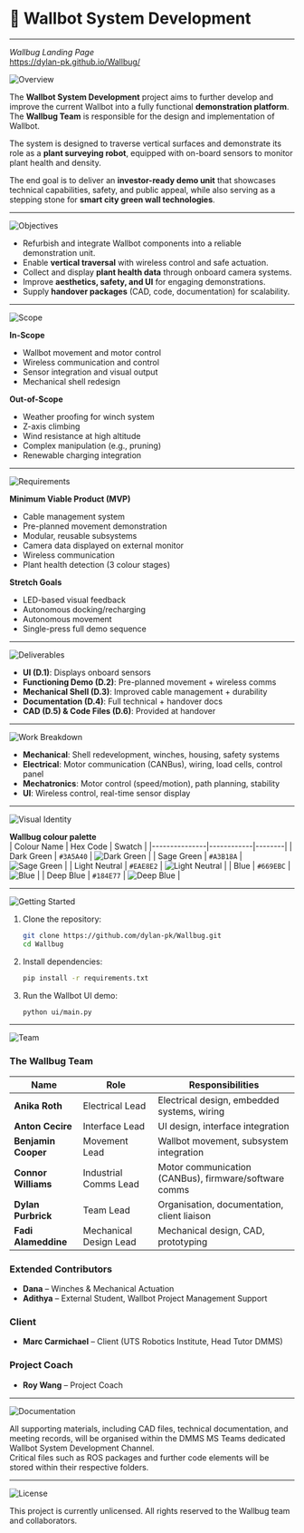 # 🌱 Wallbot System Development  

---
*Wallbug Landing Page*   
https://dylan-pk.github.io/Wallbug/

![Overview](https://img.shields.io/badge/Overview-%23184E77?style=for-the-badge&logoColor=white)

The **Wallbot System Development** project aims to further develop and improve the current Wallbot into a fully functional **demonstration platform**.  
The **Wallbug Team** is responsible for the design and implementation of Wallbot.  

The system is designed to traverse vertical surfaces and demonstrate its role as a **plant surveying robot**, equipped with on-board sensors to monitor plant health and density.  

The end goal is to deliver an **investor-ready demo unit** that showcases technical capabilities, safety, and public appeal, while also serving as a stepping stone for **smart city green wall technologies**.  

---

![Objectives](https://img.shields.io/badge/Objectives-%233A5A40?style=for-the-badge&logoColor=white)

- Refurbish and integrate Wallbot components into a reliable demonstration unit.  
- Enable **vertical traversal** with wireless control and safe actuation.  
- Collect and display **plant health data** through onboard camera systems.  
- Improve **aesthetics, safety, and UI** for engaging demonstrations.  
- Supply **handover packages** (CAD, code, documentation) for scalability.  

---

![Scope](https://img.shields.io/badge/Scope-%23669EBC?style=for-the-badge&logoColor=white)

**In-Scope**  
- Wallbot movement and motor control  
- Wireless communication and control  
- Sensor integration and visual output  
- Mechanical shell redesign  

**Out-of-Scope**  
- Weather proofing for winch system  
- Z-axis climbing  
- Wind resistance at high altitude  
- Complex manipulation (e.g., pruning)  
- Renewable charging integration  

---

![Requirements](https://img.shields.io/badge/Requirements-%23A3B18A?style=for-the-badge&logoColor=black)

**Minimum Viable Product (MVP)**  
- Cable management system  
- Pre-planned movement demonstration  
- Modular, reusable subsystems  
- Camera data displayed on external monitor  
- Wireless communication  
- Plant health detection (3 colour stages)  

**Stretch Goals**  
- LED-based visual feedback  
- Autonomous docking/recharging  
- Autonomous movement  
- Single-press full demo sequence  

---

![Deliverables](https://img.shields.io/badge/Deliverables-%23184E77?style=for-the-badge&logoColor=white)

- **UI (D.1)**: Displays onboard sensors  
- **Functioning Demo (D.2)**: Pre-planned movement + wireless comms  
- **Mechanical Shell (D.3)**: Improved cable management + durability  
- **Documentation (D.4)**: Full technical + handover docs  
- **CAD (D.5) & Code Files (D.6)**: Provided at handover  

---

![Work Breakdown](https://img.shields.io/badge/Work_Breakdown_Structure-%233A5A40?style=for-the-badge&logoColor=white)

- **Mechanical**: Shell redevelopment, winches, housing, safety systems  
- **Electrical**: Motor communication (CANBus), wiring, load cells, control panel  
- **Mechatronics**: Motor control (speed/motion), path planning, stability  
- **UI**: Wireless control, real-time sensor display  

---

![Visual Identity](https://img.shields.io/badge/Visual_Identity-%23669EBC?style=for-the-badge&logoColor=white)

**Wallbug colour palette**  
| Colour Name   | Hex Code   | Swatch |
|---------------|------------|--------|
| Dark Green    | `#3A5A40`  | ![Dark Green](https://img.shields.io/badge/-------%233A5A40?style=flat-square) |
| Sage Green    | `#A3B18A`  | ![Sage Green](https://img.shields.io/badge/-------%23A3B18A?style=flat-square) |
| Light Neutral | `#EAE8E2`  | ![Light Neutral](https://img.shields.io/badge/-------%23EAE8E2?style=flat-square) |
| Blue          | `#669EBC`  | ![Blue](https://img.shields.io/badge/-------%23669EBC?style=flat-square) |
| Deep Blue     | `#184E77`  | ![Deep Blue](https://img.shields.io/badge/-------%23184E77?style=flat-square) |

---

![Getting Started](https://img.shields.io/badge/Getting_Started-%23A3B18A?style=for-the-badge&logoColor=black)

1. Clone the repository:  
   ```bash
   git clone https://github.com/dylan-pk/Wallbug.git
   cd Wallbug
   ```

2. Install dependencies:  
   ```bash
   pip install -r requirements.txt
   ```

3. Run the Wallbot UI demo:  
   ```bash
   python ui/main.py
   ```

---

![Team](https://img.shields.io/badge/Team_%26_Contributors-%23184E77?style=for-the-badge&logoColor=white)

### The Wallbug Team  

| Name               | Role                    | Responsibilities                                                |
|--------------------|-------------------------|----------------------------------------------------------------|
| **Anika Roth**     | Electrical Lead         | Electrical design, embedded systems, wiring                     |
| **Anton Cecire**   | Interface Lead          | UI design, interface integration                                |
| **Benjamin Cooper**| Movement Lead           | Wallbot movement, subsystem integration                         |
| **Connor Williams**| Industrial Comms Lead   | Motor communication (CANBus), firmware/software comms           |
| **Dylan Purbrick** | Team Lead               | Organisation, documentation, client liaison                     |
| **Fadi Alameddine**| Mechanical Design Lead  | Mechanical design, CAD, prototyping                             |

### Extended Contributors  

- **Dana** – Winches & Mechanical Actuation  
- **Adithya** – External Student, Wallbot Project Management Support  

### Client  

- **Marc Carmichael** – Client (UTS Robotics Institute, Head Tutor DMMS)  

### Project Coach  

- **Roy Wang** – Project Coach  

---

![Documentation](https://img.shields.io/badge/Documentation-%23669EBC?style=for-the-badge&logoColor=white)

All supporting materials, including CAD files, technical documentation, and meeting records, will be organised within the DMMS MS Teams dedicated Wallbot System Development Channel.  
Critical files such as ROS packages and further code elements will be stored within their respective folders.  

---

![License](https://img.shields.io/badge/License-%233A5A40?style=for-the-badge&logoColor=white)

This project is currently unlicensed. All rights reserved to the Wallbug team and collaborators.  
